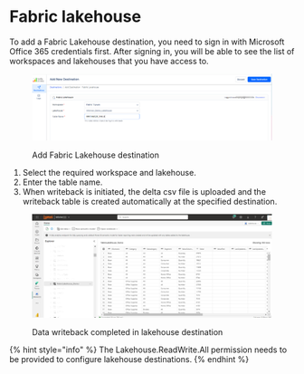 # Fabric lakehouse

To add a Fabric Lakehouse destination, you need to sign in with Microsoft Office 365 credentials first. After signing in, you will be able to see the list of workspaces and lakehouses that you have access to.&#x20;

<figure><img src="../../../.gitbook/assets/image (372).png" alt=""><figcaption><p>Add Fabric Lakehouse destination</p></figcaption></figure>

1. Select the required workspace and lakehouse.&#x20;
2. Enter the table name.&#x20;
3. When writeback is initiated, the delta csv file is uploaded and the writeback table is created automatically at the specified destination.&#x20;

<figure><img src="../../../.gitbook/assets/1.1. inforiver-simplifies-power-bi-writeback-to-fabric-lakehouse.png" alt=""><figcaption><p>Data writeback completed in lakehouse destination</p></figcaption></figure>

{% hint style="info" %}
The Lakehouse.ReadWrite.All permission needs to be provided to configure lakehouse destinations.
{% endhint %}
